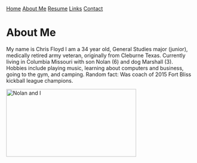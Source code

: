 [Home](README.md) 
[About Me](AboutMe.md) [Resume](Resume.md) [Links](links.md) [Contact](contact.md)

<!DOCTYPE html>
<html>
<body>

<h1>About Me</h1>
<p>My name is Chris Floyd I am a
34 year old, General Studies major (junior), medically retired army veteran, originally from Cleburne Texas.
Currently living in Columbia Missouri with son Nolan (6) and dog Marshall (3).
Hobbies include playing music, learning about computers and business, going to the gym, and camping.
Random fact: Was coach of 2015 Fort Bliss kickball league champions. </p>

  <img src="https://github.com/chrisfloyd87/Midterm1000/blob/3afd29b54aadea8455056f8874b3886ed71fec79/67539740_10162117958985125_7550318568089321472_o.jpg" alt="Nolan and I" style="width:348px;height:182px;">
  
</body>
</html>
